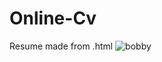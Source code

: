 # Online-Cv
Resume made from .html
![bobby](https://github.com/user-attachments/assets/50657853-37f0-415f-ab91-41cccedd6e58)
